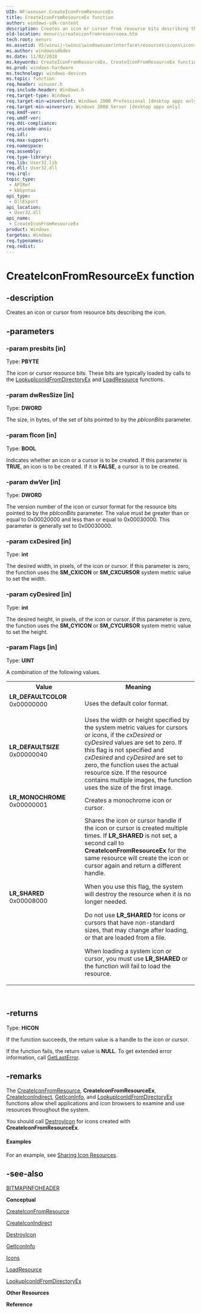 ```yaml
---
UID: NF:winuser.CreateIconFromResourceEx
title: CreateIconFromResourceEx function
author: windows-sdk-content
description: Creates an icon or cursor from resource bits describing the icon.
old-location: menurc\createiconfromresourceex.htm
tech.root: menurc
ms.assetid: VS|winui|~\winui\windowsuserinterface\resources\icons\iconreference\iconfunctions\createiconfromresourceex.htm
ms.author: windowssdkdev
ms.date: 11/02/2018
ms.keywords: CreateIconFromResourceEx, CreateIconFromResourceEx function [Menus and Other Resources], LR_DEFAULTCOLOR, LR_DEFAULTSIZE, LR_MONOCHROME, LR_SHARED, _win32_CreateIconFromResourceEx, _win32_createiconfromresourceex_cpp, menurc.createiconfromresourceex, winui._win32_createiconfromresourceex, winuser/CreateIconFromResourceEx
ms.prod: windows-hardware
ms.technology: windows-devices
ms.topic: function
req.header: winuser.h
req.include-header: Windows.h
req.target-type: Windows
req.target-min-winverclnt: Windows 2000 Professional [desktop apps only]
req.target-min-winversvr: Windows 2000 Server [desktop apps only]
req.kmdf-ver: 
req.umdf-ver: 
req.ddi-compliance: 
req.unicode-ansi: 
req.idl: 
req.max-support: 
req.namespace: 
req.assembly: 
req.type-library: 
req.lib: User32.lib
req.dll: User32.dll
req.irql: 
topic_type:
 - APIRef
 - kbSyntax
api_type:
 - DllExport
api_location:
 - User32.dll
api_name:
 - CreateIconFromResourceEx
product: Windows
targetos: Windows
req.typenames: 
req.redist: 
---
```


# CreateIconFromResourceEx function


## -description


Creates an icon or cursor from resource bits describing the icon.


## -parameters




### -param presbits [in]

Type: <b>PBYTE</b>

The icon or cursor resource bits. These bits are typically loaded by calls to the <a href="https://msdn.microsoft.com/en-us/library/ms648074(v=VS.85).aspx">LookupIconIdFromDirectoryEx</a> and <a href="https://msdn.microsoft.com/en-us/library/ms648046(v=VS.85).aspx">LoadResource</a> functions. 


### -param dwResSize [in]

Type: <b>DWORD</b>

The size, in bytes, of the set of bits pointed to by the <i>pbIconBits</i> parameter. 


### -param fIcon [in]

Type: <b>BOOL</b>

Indicates whether an icon or a cursor is to be created. If this parameter is <b>TRUE</b>, an icon is to be created. If it is <b>FALSE</b>, a cursor is to be created. 


### -param dwVer [in]

Type: <b>DWORD</b>

The version number of the icon or cursor format for the resource bits pointed to by the <i>pbIconBits</i> parameter. The value must be greater than or equal to 0x00020000 and less than or equal to 0x00030000. This parameter is generally set to 0x00030000. 


### -param cxDesired [in]

Type: <b>int</b>

The desired width, in pixels, of the icon or cursor. If this parameter is zero, the function uses the <b>SM_CXICON</b> or <b>SM_CXCURSOR</b> system metric value to set the width. 


### -param cyDesired [in]

Type: <b>int</b>

The desired height, in pixels, of the icon or cursor. If this parameter is zero, the function uses the <b>SM_CYICON</b> or <b>SM_CYCURSOR</b> system metric value to set the height. 


### -param Flags [in]

Type: <b>UINT</b>

A combination of the following values.

<table>
<tr>
<th>Value</th>
<th>Meaning</th>
</tr>
<tr>
<td width="40%"><a id="LR_DEFAULTCOLOR"></a><a id="lr_defaultcolor"></a><dl>
<dt><b>LR_DEFAULTCOLOR</b></dt>
<dt>0x00000000</dt>
</dl>
</td>
<td width="60%">
Uses the default color format.

</td>
</tr>
<tr>
<td width="40%"><a id="LR_DEFAULTSIZE"></a><a id="lr_defaultsize"></a><dl>
<dt><b>LR_DEFAULTSIZE</b></dt>
<dt>0x00000040</dt>
</dl>
</td>
<td width="60%">
Uses the width or height specified by the system metric values for cursors or icons, if the <i>cxDesired</i> or <i>cyDesired</i> values are set to zero. If this flag is not specified and <i>cxDesired</i> and <i>cyDesired</i> are set to zero, the function uses the actual resource size. If the resource contains multiple images, the function uses the size of the first image.

</td>
</tr>
<tr>
<td width="40%"><a id="LR_MONOCHROME"></a><a id="lr_monochrome"></a><dl>
<dt><b>LR_MONOCHROME</b></dt>
<dt>0x00000001</dt>
</dl>
</td>
<td width="60%">
Creates a monochrome icon or cursor. 

</td>
</tr>
<tr>
<td width="40%"><a id="LR_SHARED"></a><a id="lr_shared"></a><dl>
<dt><b>LR_SHARED</b></dt>
<dt>0x00008000</dt>
</dl>
</td>
<td width="60%">
Shares the icon or cursor handle if the icon or cursor is created multiple times. If <b>LR_SHARED</b> is not set, a second call to <b>CreateIconFromResourceEx</b> for the same resource will create the icon or cursor again and return a different handle.

When you use this flag, the system will destroy the resource when it is no longer needed. 

Do not use <b>LR_SHARED</b> for icons or cursors that have non-standard sizes, that may change after loading, or that are loaded from a file.

When loading a system icon or cursor, you must use <b>LR_SHARED</b> or the function will fail to load the resource.

</td>
</tr>
</table>
 


## -returns



Type: <b>HICON</b>

If the function succeeds, the return value is a handle to the icon or cursor.

If the function fails, the return value is <b>NULL</b>. To get extended error information, call <a href="https://msdn.microsoft.com/d852e148-985c-416f-a5a7-27b6914b45d4">GetLastError</a>. 




## -remarks



The <a href="https://msdn.microsoft.com/en-us/library/ms648060(v=VS.85).aspx">CreateIconFromResource</a>, <b>CreateIconFromResourceEx</b>, <a href="https://msdn.microsoft.com/en-us/library/ms648062(v=VS.85).aspx">CreateIconIndirect</a>, <a href="https://msdn.microsoft.com/en-us/library/ms648070(v=VS.85).aspx">GetIconInfo</a>, and <a href="https://msdn.microsoft.com/en-us/library/ms648074(v=VS.85).aspx">LookupIconIdFromDirectoryEx</a> functions allow shell applications and icon browsers to examine and use resources throughout the system. 

You should call <a href="https://msdn.microsoft.com/en-us/library/ms648063(v=VS.85).aspx">DestroyIcon</a> for icons created with <b>CreateIconFromResourceEx</b>.


#### Examples

For an example, see <a href="https://msdn.microsoft.com/en-us/library/ms648051(v=VS.85).aspx">Sharing Icon Resources</a>.

<div class="code"></div>



## -see-also




<a href="https://msdn.microsoft.com/02f8ed65-8fed-4dda-9b94-7343a0cfa8c1">BITMAPINFOHEADER</a>



<b>Conceptual</b>



<a href="https://msdn.microsoft.com/en-us/library/ms648060(v=VS.85).aspx">CreateIconFromResource</a>



<a href="https://msdn.microsoft.com/en-us/library/ms648062(v=VS.85).aspx">CreateIconIndirect</a>



<a href="https://msdn.microsoft.com/en-us/library/ms648063(v=VS.85).aspx">DestroyIcon</a>



<a href="https://msdn.microsoft.com/en-us/library/ms648070(v=VS.85).aspx">GetIconInfo</a>



<a href="https://msdn.microsoft.com/en-us/library/ms646973(v=VS.85).aspx">Icons</a>



<a href="https://msdn.microsoft.com/en-us/library/ms648046(v=VS.85).aspx">LoadResource</a>



<a href="https://msdn.microsoft.com/en-us/library/ms648074(v=VS.85).aspx">LookupIconIdFromDirectoryEx</a>



<b>Other Resources</b>



<b>Reference</b>
 

 

